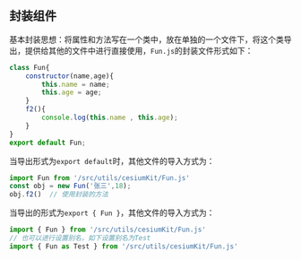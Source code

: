 ## 封装组件

基本封装思想：将属性和方法写在一个类中，放在单独的一个文件下，将这个类导出，提供给其他的文件中进行直接使用，`Fun.js`的封装文件形式如下：

```js
class Fun{
    constructor(name,age){
        this.name = name;
        this.age = age;
    }
    f2(){
        console.log(this.name , this.age);
    }
}
export default Fun;
```

当导出形式为`export default`时，其他文件的导入方式为：

```js
import Fun from '/src/utils/cesiumKit/Fun.js'
const obj = new Fun('张三',18);
obj.f2()  // 使用封装的方法
```

当导出的形式为`export { Fun }`，其他文件的导入方式为：

```js
import { Fun } from '/src/utils/cesiumKit/Fun.js'
// 也可以进行设置别名，如下设置别名为Test
import { Fun as Test } from '/src/utils/cesiumKit/Fun.js'
```

